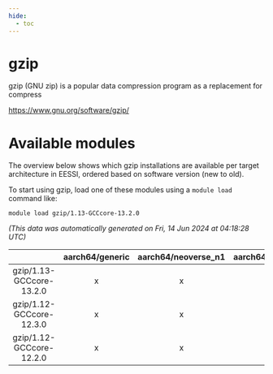 ```yaml
---
hide:
  - toc
---
```


gzip
====


gzip (GNU zip) is a popular data compression program as a replacement for compress

https://www.gnu.org/software/gzip/
# Available modules


The overview below shows which gzip installations are available per target architecture in EESSI, ordered based on software version (new to old).

To start using gzip, load one of these modules using a `module load` command like:

```shell
module load gzip/1.13-GCCcore-13.2.0
```

*(This data was automatically generated on Fri, 14 Jun 2024 at 04:18:28 UTC)*  

| |aarch64/generic|aarch64/neoverse_n1|aarch64/neoverse_v1|x86_64/generic|x86_64/amd/zen2|x86_64/amd/zen3|x86_64/intel/haswell|x86_64/intel/skylake_avx512|
| :---: | :---: | :---: | :---: | :---: | :---: | :---: | :---: | :---: |
|gzip/1.13-GCCcore-13.2.0|x|x|x|x|x|x|x|x|
|gzip/1.12-GCCcore-12.3.0|x|x|x|x|x|x|x|x|
|gzip/1.12-GCCcore-12.2.0|x|x|x|x|x|x|x|x|
